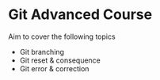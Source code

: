 # Git Advanced Course
Aim to cover the following topics
- Git branching
- Git reset & consequence
- Git error & correction 
